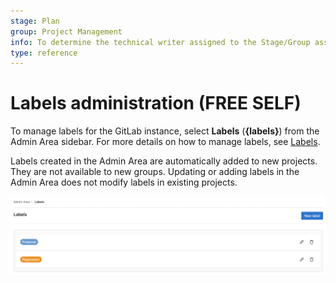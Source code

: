 ```yaml
---
stage: Plan
group: Project Management
info: To determine the technical writer assigned to the Stage/Group associated with this page, see https://about.gitlab.com/handbook/product/ux/technical-writing/#assignments
type: reference
---
```


# Labels administration **(FREE SELF)**

To manage labels for the GitLab instance, select **Labels** (**{labels}**) from the Admin Area sidebar. For more details on how to manage labels, see [Labels](../project/labels.md).

Labels created in the Admin Area are automatically added to new projects.
They are not available to new groups.
Updating or adding labels in the Admin Area does not modify labels in existing projects.

![Default label set](img/admin_labels_v14_7.png)

<!-- ## Troubleshooting

Include any troubleshooting steps that you can foresee. If you know beforehand what issues
one might have when setting this up, or when something is changed, or on upgrading, it's
important to describe those, too. Think of things that may go wrong and include them here.
This is important to minimize requests for support, and to avoid doc comments with
questions that you know someone might ask.

Each scenario can be a third-level heading, for example `### Getting error message X`.
If you have none to add when creating a doc, leave this section in place
but commented out to help encourage others to add to it in the future. -->
